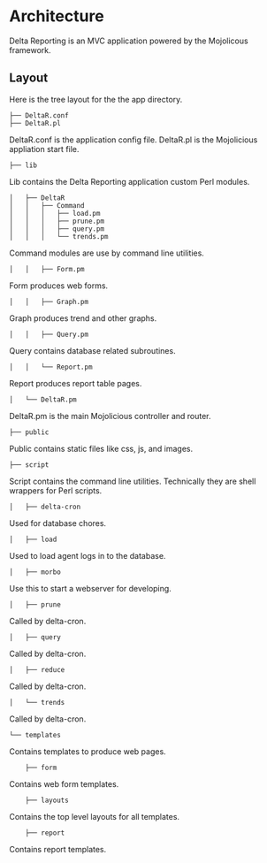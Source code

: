 # Architecture #

Delta Reporting is an MVC application powered by the Mojolicous framework.

## Layout ##

Here is the tree layout for the the app directory.

    ├── DeltaR.conf
    ├── DeltaR.pl

DeltaR.conf is the application config file.  DeltaR.pl is the Mojolicious appliation start file.

    ├── lib

Lib contains the Delta Reporting application custom Perl modules. 

    │   ├── DeltaR
    │   │   ├── Command
    │   │   │   ├── load.pm
    │   │   │   ├── prune.pm
    │   │   │   ├── query.pm
    │   │   │   └── trends.pm

Command modules are use by command line utilities.

    │   │   ├── Form.pm

Form produces web forms.

    │   │   ├── Graph.pm

Graph produces trend and other graphs.

    │   │   ├── Query.pm

Query contains database related subroutines.

    │   │   └── Report.pm

Report produces report table pages.

    │   └── DeltaR.pm

DeltaR.pm is the main Mojolicious controller and router.

    ├── public

Public contains static files like css, js, and images.

    ├── script

Script contains the command line utilities. Technically they are shell wrappers for Perl scripts.

    │   ├── delta-cron

Used for database chores.

    │   ├── load

Used to load agent logs in to the database.

    │   ├── morbo

Use this to start a webserver for developing.

    │   ├── prune

Called by delta-cron.

    │   ├── query

Called by delta-cron.

    │   ├── reduce

Called by delta-cron.

    │   └── trends

Called by delta-cron.

    └── templates

Contains templates to produce web pages.

        ├── form

Contains web form templates.

        ├── layouts

Contains the top level layouts for all templates.

        ├── report

Contains report templates.

